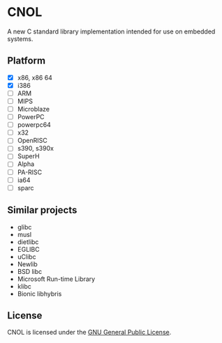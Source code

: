# CNOL

A new C standard library implementation intended for use on embedded systems.

## Platform

- [x] x86, x86 64
- [x] i386
- [ ] ARM
- [ ] MIPS
- [ ] Microblaze
- [ ] PowerPC
- [ ] powerpc64
- [ ] x32
- [ ] OpenRISC
- [ ] s390, s390x
- [ ] SuperH
- [ ] Alpha
- [ ] PA-RISC
- [ ] ia64
- [ ] sparc

## Similar projects

- glibc
- musl
- dietlibc
- EGLIBC
- uClibc
- Newlib
- BSD libc
- Microsoft Run-time Library
- klibc
- Bionic libhybris

## License

CNOL is licensed under the [GNU General Public License](LICENSE).
